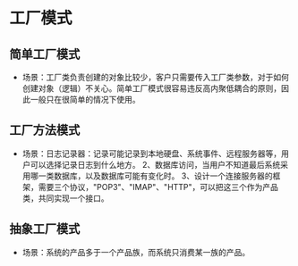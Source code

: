 # 工厂模式

## 简单工厂模式

* 场景：工厂类负责创建的对象比较少，客户只需要传入工厂类参数，对于如何创建对象（逻辑）不关心。简单工厂模式很容易违反高内聚低耦合的原则，因此一般只在很简单的情况下使用。

## 工厂方法模式

* 场景：日志记录器：记录可能记录到本地硬盘、系统事件、远程服务器等，用户可以选择记录日志到什么地方。 2、数据库访问，当用户不知道最后系统采用哪一类数据库，以及数据库可能有变化时。 3、设计一个连接服务器的框架，需要三个协议，"POP3"、"IMAP"、"HTTP"，可以把这三个作为产品类，共同实现一个接口。

## 抽象工厂模式

* 场景：系统的产品多于一个产品族，而系统只消费某一族的产品。